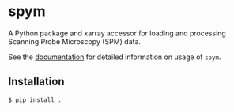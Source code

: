 # spym

A Python package and xarray accessor for loading and processing Scanning Probe Microscopy (SPM) data.

See the [documentation](https://spym-docs.readthedocs.io/en/latest/) for detailed information on usage of ``spym``.

## Installation

```
$ pip install .
```
